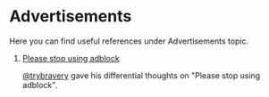 # Advertisements

Here you can find useful references under Advertisements topic.

1. [Please stop using adblock](https://medium.com/@trybravery/please-stop-using-adblock-but-not-why-you-think-13280e76c8e7) 

   [@trybravery](https://medium.com/@trybravery) gave his differential thoughts on "Please stop using adblock". 


